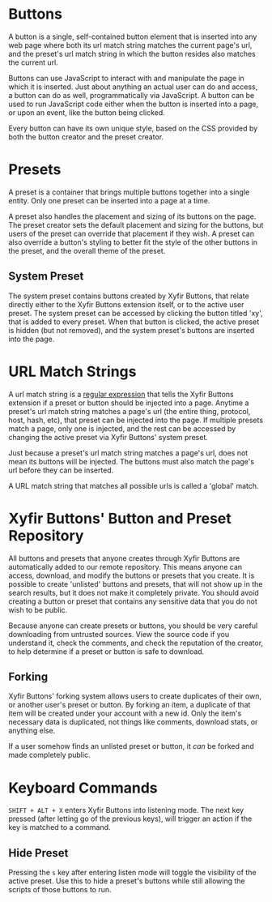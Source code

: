 # Buttons

A button is a single, self-contained button element that is inserted into any web page where both its url match string matches the current page's url, and the preset's url match string in which the button resides also matches the current url.

Buttons can use JavaScript to interact with and manipulate the page in which it is inserted. Just about anything an actual user can do and access, a button can do as well, programmatically via JavaScript. A button can be used to run JavaScript code either when the button is inserted into a page, or upon an event, like the button being clicked.

Every button can have its own unique style, based on the CSS provided by both the button creator and the preset creator.

# Presets

A preset is a container that brings multiple buttons together into a single entity. Only one preset can be inserted into a page at a time.

A preset also handles the placement and sizing of its buttons on the page. The preset creator sets the default placement and sizing for the buttons, but users of the preset can override that placement if they wish. A preset can also override a button's styling to better fit the style of the other buttons in the preset, and the overall theme of the preset.

## System Preset

The system preset contains buttons created by Xyfir Buttons, that relate directly either to the Xyfir Buttons extension itself, or to the active user preset. The system preset can be accessed by clicking the button titled 'xy', that is added to every preset. When that button is clicked, the active preset is hidden (but not removed), and the system preset's buttons are inserted into the page.

# URL Match Strings

A url match string is a [regular expression](https://regexone.com/) that tells the Xyfir Buttons extension if a preset or button should be injected into a page. Anytime a preset's url match string matches a page's url (the entire thing, protocol, host, hash, etc), that preset can be injected into the page. If multiple presets match a page, only one is injected, and the rest can be accessed by changing the active preset via Xyfir Buttons' system preset.

Just because a preset's url match string matches a page's url, does not mean its buttons will be injected. The buttons must also match the page's url before they can be inserted.

A URL match string that matches all possible urls is called a 'global' match.

# Xyfir Buttons' Button and Preset Repository

All buttons and presets that anyone creates through Xyfir Buttons are automatically added to our remote repository. This means anyone can access, download, and modify the buttons or presets that you create. It is possible to create 'unlisted' buttons and presets, that will not show up in the search results, but it does not make it completely private. You should avoid creating a button or preset that contains any sensitive data that you do not wish to be public.

Because anyone can create presets or buttons, you should be very careful downloading from untrusted sources. View the source code if you understand it, check the comments, and check the reputation of the creator, to help determine if a preset or button is safe to download.

## Forking

Xyfir Buttons' forking system allows users to create duplicates of their own, or another user's preset or button. By forking an item, a duplicate of that item will be created under your account with a new id. Only the item's necessary data is duplicated, not things like comments, download stats, or anything else.

If a user somehow finds an unlisted preset or button, it *can* be forked and made completely public.

# Keyboard Commands

`SHIFT + ALT + X` enters Xyfir Buttons into listening mode. The next key pressed (after letting go of the previous keys), will trigger an action if the key is matched to a command.

## Hide Preset

Pressing the `s` key after entering listen mode will toggle the visibility of the active preset. Use this to hide a preset's buttons while still allowing the scripts of those buttons to run.